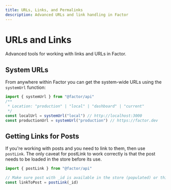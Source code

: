```yaml
---
title: URLs, Links, and Permalinks
description: Advanced URLs and link handling in Factor
---
```


# URLs and Links

Advanced tools for working with links and URLs in Factor.

## System URLs

From anywhere within Factor you can get the system-wide URLs using the `systemUrl` function:

```js
import { systemUrl } from "@factor/api"
/**
 * Location: "production" | "local" | "dashboard" | "current"
 */
const localUrl = systemUrl("local") // http://localhost:3000
const productionUrl = systemUrl("production") // https://factor.dev
```

## Getting Links for Posts

If you're working with posts and you need to link to them, then use `postLink`. The only caveat for postLink to work correctly is that the post needs to be loaded in the store before its use.

```js
import { postLink } from "@factor/api"

// Make sure post with _id is available in the store (populated) or this wont work
const linkToPost = postLink(_id)
```
